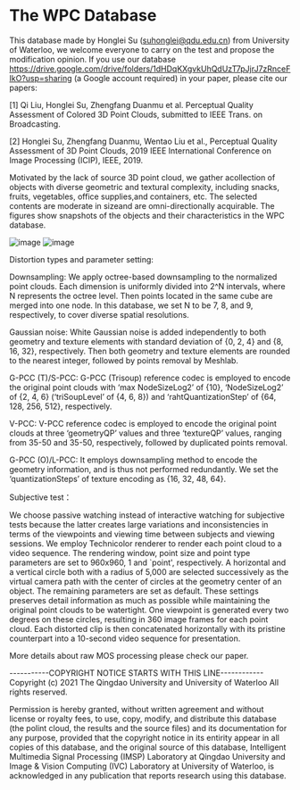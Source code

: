 # The WPC Database
This database made by Honglei Su (suhonglei@qdu.edu.cn) from University of Waterloo, we welcome everyone to carry on the test and propose the modification opinion. If you use our database https://drive.google.com/drive/folders/1dHDqKXgvkUhQdUzT7pJjrJ7zRnceFIkO?usp=sharing (a Google account required) in your paper, please cite our papers: 

[1] Qi Liu, Honglei Su, Zhengfang Duanmu et al. Perceptual Quality Assessment of Colored 3D Point Clouds, submitted to IEEE Trans. on Broadcasting.

[2] Honglei Su, Zhengfang Duanmu, Wentao Liu et al., Perceptual Quality Assessment of 3D Point Clouds, 2019 IEEE International Conference on Image Processing (ICIP), IEEE, 2019.

Motivated by the lack of source 3D point cloud, we gather acollection of objects with diverse geometric and textural complexity,  including  snacks,  fruits,  vegetables,  office  supplies,and containers, etc. The selected contents are moderate in sizeand are omni-directionally acquirable. The figures show snapshots of the objects and their characteristics in the WPC database.

![image](https://github.com/qdushl/Waterloo-Point-Cloud-Database/blob/main/Snapshots.jpg)
![image](https://github.com/qdushl/Waterloo-Point-Cloud-Database/blob/main/Characteristics.jpg)

Distortion types and parameter setting:

Downsampling: We apply octree-based downsampling to the normalized point clouds. Each dimension is uniformly divided into 2^N intervals, where N represents the octree level. Then points located in the same cube are merged into one node. In this database, we set N to be 7, 8, and 9, respectively, to cover diverse spatial resolutions.

Gaussian noise: White Gaussian noise is added independently to both geometry and texture elements with standard deviation of {0, 2, 4} and {8, 16, 32}, respectively. Then both geometry and texture elements are rounded to the nearest integer, followed by points removal by Meshlab.

G-PCC (T)/S-PCC: G-PCC (Trisoup) reference codec is employed to encode the original point clouds with ‘max NodeSizeLog2’ of {10}, ‘NodeSizeLog2’ of {2, 4, 6} (‘triSoupLevel’ of {4, 6, 8}) and ‘rahtQuantizationStep’ of {64, 128, 256, 512}, respectively.

V-PCC: V-PCC reference codec is employed to encode the original point clouds at three ‘geometryQP’ values and three ‘textureQP’ values, ranging from 35-50 and 35-50, respectively, followed by duplicated points removal.

G-PCC (O)/L-PCC: It employs downsampling method to encode the geometry information, and is thus not performed redundantly. We set the ‘quantizationSteps’ of texture encoding as {16, 32, 48, 64}.

Subjective test：

We choose passive watching instead of interactive watching for subjective tests because the latter creates large variations and inconsistencies in terms of the viewpoints and viewing time between subjects and viewing sessions. We employ Technicolor renderer to render each point cloud to a video sequence. The rendering window, point size and point type parameters are set to 960x960, 1 and `point', respectively. A horizontal and a vertical circle both with a radius of 5,000 are selected successively as the virtual camera path with the center of circles at the geometry center of an object. The remaining parameters are set as default. These settings preserves detail information as much as possible while maintaining the original point clouds to be watertight. One viewpoint is generated every two degrees on these circles, resulting in 360 image frames for each point cloud. Each distorted clip is then concatenated horizontally with its pristine counterpart into a 10-second video sequence for presentation.

More details about raw MOS processing please check our paper.

-----------COPYRIGHT NOTICE STARTS WITH THIS LINE------------ Copyright (c) 2021 The Qingdao University and University of Waterloo All rights reserved.

Permission is hereby granted, without written agreement and without license or royalty fees, to use, copy, modify, and distribute this database (the polint cloud, the results and the source files) and its documentation for any purpose, provided that the copyright notice in its entirity appear in all copies of this database, and the original source of this database, Intelligent Multimedia Signal Processing (IMSP) Laboratory at Qingdao University and Image & Vision Computing (IVC) Laboratory at University of Waterloo, is acknowledged in any publication that reports research using this database. 

